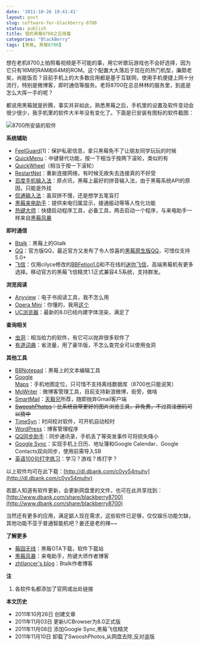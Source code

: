 ```yaml
---
date: '2011-10-26 19:41:41'
layout: post
slug: software-for-blackberry-8700
status: publish
title: 我的黑莓8700之应用篇
categories: "BlackBerry"
tags: [黑莓, 黑莓8700]
---
```


想在老机8700上拍照看视频是不可能的事，用它听歌玩游戏也不会好选择，因为它只有16M的RAM和64M的ROM。这个配置大大落后于现在的热门机型，廉颇老矣，尚能饭否？目前手机上的大多数应用都是基于互联网，使用手机便捷上网十分流行，特别是微博客，即时通信等服务。老将8700在总总林林的服务里，到底是怎么大挥一手的呢？

都说用黑莓就是折腾，事实并非如此，熟悉黑莓之后，手机里的设置及软件变动会很少很少，我手机里的软件大半年没有变化了。下面是已安装有图标的软件截图：

![8700所安装的软件](http://i951.photobucket.com/albums/ad353/Fooleap/Blog/Fooleap/blackberry8700/softwareusing.png )

**系统辅助**

* [FeelGuard](http://www.feelberry.com/2010/07/26/feelguard-1-02/)[1]：保护私密信息，拿只黑莓免不了让朋友同学玩玩的时候
* [QuickMenu](http://www.bbota.cn/list-3490.html)：中键替代功能，按一下相当于按两下滚轮，类似的有
* [QuickWheel](http://www.berrymail.cn/quickwheel-v1-for-blackberry-by-berrymail.html)（相当于按一下滚轮）
* [RestartNet](http://compactbyte.com/)：重新连接网络，有时候无故失去连接真的不好受
* [百度手机输入法](http://bbs.maxpda.com/thread-524461-1-1.html)：原点讯，黑莓上最好的拼音输入法，由于黑莓系统API的原因，只能是外挂
* [侃通输入法](http://www.eodteam.cc/?category_name=canto)：虽双拼不慢，还是想学五笔盲打
* [黑莓来电助手](http://bbdev.org/2011/01/callassistant_1_4_7/)：提供来电归属显示，接通振动等等人性化功能
* [热键大师](http://bbdev.org/2010/11/keymaster2_0/)：快捷启动程序工具，必备工具，两击启动一个程序，与来电助手一样来自[黑莓风暴](http://bbdev.org/)

**即时通信**

* [Btalk](http://zhtlancer.com/)：黑莓上的Gtalk
* [QQ](http://mobile.qq.com/m/BlackBerry/8700/mqq)：官方版QQ，最近官方又发布了令人惊喜的[黑莓原生版QQ](http://reteng.qq.com/info/12599.html)，可惜仅支持5.0+
* [飞信](http://feixin.10086.cn/download/mobileclient/platformclientlist/Blackberry)：仅用cilyce修改的[BBFetion1.0](http://www.bber.info/post/bbfetion)和不在线的[迷你飞信](http://www.tookle.tk/)，高端黑莓机有更多选择。移动官方的黑莓飞信精灵1.1正式兼容4.5系统，支持群发。

**浏览阅读**

* [Anyview](http://anyview.net/)：电子书阅读工具，我不怎么用
* [Opera Mini](http://www.opera.com/mobile/)：你懂的，我用[这个](http://www.feelberry.com/2011/03/21/opera-international/)
* [UC浏览器](http://www.uc.cn/product/product_browser.shtml)：最新的8.0已经内建字体渲染，满足了

**查询相关**

* [虫洞](http://uzoo.cn/)：相当给力的软件，有它可以抛弃很多软件了
* [有道词典](http://berrycn.com/News/BBSoft/2009/1122/update-perfect-dictionary-translation-software-phone-ethics-dictionary-v1-0-4-for-blackberry.html)：省流量，用了豪华版，不怎么查完全可以使用虫洞

**其他工具**

* [BBNotepad](http://www.coolove.pcriot.com/)：黑莓上的文本编辑工具
* [Google Maps](http://www.google.com/mobile/maps/)：手机地图定位，只可惜不支持离线数据库（8700也只能说笑）
* [MoWriter](http://www.mowriter.com/default1.html)：微博客管理工具，目前支持新浪微博，街旁，做啥
* [SmartMail](http://www.021systems.com/cn/smartmail/)：[天毅兄](http://blog.fooleap.org/the-complex-of-blackberry.html#comment-459)所荐，随即抛弃Gmail客户端
* <del>[SwooshPhotos](http://swooshsoftware.com/)：比系统自带更好的图片浏览工具，非免费，不过其注册码可以猜中</del>
* [TimeSyn](http://www.berryol.com/tag/timesyn)：时间校对软件，可开机自动校时
* [WordPress](http://wordpress.org/)：博客管理程序
* [QQ同步助手](http://pim.qq.com/)：同步通讯录，手机丢了等突发事件可将损失降小
* [Google Sync](http://www.google.com/sync/blackberry.html)：实现手机上日历、地址簿和Google Calendar、Google Contacts双向同步，使用前需导入SB
* [英语100句打字练习](http://www.feelberry.com/2010/12/07/exercise/)：学习？游戏？练打字？

以上软件均可在此下载：[http://dl.dbank.com/c0yy54muhv](http://dl.dbank.com/c0yy54muhv)

若鄙人知道有软件更新，会更新网盘里的文件，也可在此共享找到：[http://www.dbank.com/share/blackberry8700](http://www.dbank.com/share/blackberry8700)

当然还有更多的应用，满足鄙人现在需求，这些软件已足够，仅仅娱乐功能欠缺，其他功能不亚于普通智能机吧？姜还是老的辣~~

**了解更多**

* [莓园无线](http://www.bbota.cn/)：黑莓OTA下载，软件下载站
* [黑莓风暴](http://bbdev.org/)：来电助手，热键大师作者博客
* [zhtlancer's blog](http://zhtlancer.com)：Btalk作者博客

**注**

1. 各软件名都添加了官网或出处链接

**本文历史**

* 2011年10月26日 创建文章
* 2011年11月03日 更新UCBrowser为8.0正式版
* 2011年11月08日 添加Google Sync,黑莓飞信精灵
* 2011年11月10日 卸载了SwooshPhotos,从网盘去除,反对盗版
